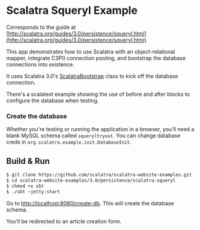Scalatra Squeryl Example
========================

Corresponds to the guide at [http://scalatra.org/guides/3.0/persistence/squeryl.html](http://scalatra.org/guides/3.0/persistence/squeryl.html)

This app demonstrates how to use Scalatra with an object-relational mapper, integrate C3P0 connection pooling, and bootstrap the database connections into existence. 

It uses Scalatra 3.0's [ScalatraBootstrap](http://scalatra.org/guides/3.0/deployment/configuration.html) class to kick off the database connection.

There's a scalatest example showing the use of before and after blocks to configure the database when testing.

### Create the database

 Whether you're testing or running the application in a browser, you'll need a blank MySQL schema called `squeryltryout`. You can change database creds in `org.scalatra.example.init.DatabaseInit`.

## Build & Run ##

```sh
$ git clone https://github.com/scalatra/scalatra-website-examples.git
$ cd scalatra-website-examples/3.0/persistence/scalatra-squeryl
$ chmod +x sbt
$ ./sbt ~jetty:start
```

Go to [http://localhost:8080/create-db](http://localhost:8080/create-db). This will create the database schema.

You'll be redirected to an article creation form.
